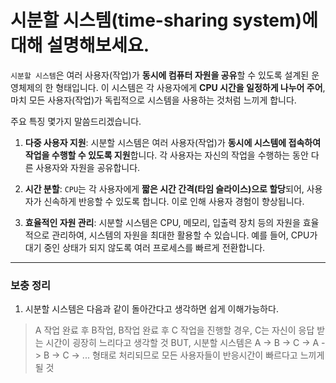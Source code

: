 # 시분할 시스템(time-sharing system)에 대해 설명해보세요.

`시분할 시스템`은 여러 사용자(작업)가 **동시에 컴퓨터 자원을 공유**할 수 있도록 설계된 운영체제의 한 형태입니다.
이 시스템은 각 사용자에게 **CPU 시간을 일정하게 나누어 주어**, 마치 모든 사용자(작업)가 독립적으로 시스템을 사용하는 것처럼 느끼게 합니다.

주요 특징 몇가지 말씀드리겠습니다.

1. **다중 사용자 지원**: 시분할 시스템은 여러 사용자(작업)가 **동시에 시스템에 접속하여 작업을 수행할 수 있도록 지원**합니다. 각 사용자는 자신의 작업을 수행하는 동안 다른 사용자와 자원을 공유합니다.

2. **시간 분할**: `CPU`는 각 사용자에게 **짧은 시간 간격(타임 슬라이스)으로 할당**되어, 사용자가 신속하게 반응할 수 있도록 합니다. 이로 인해 사용자 경험이 향상됩니다.

3. **효율적인 자원 관리**: 시분할 시스템은 CPU, 메모리, 입출력 장치 등의 자원을 효율적으로 관리하여, 시스템의 자원을 최대한 활용할 수 있습니다. 예를 들어, CPU가 대기 중인 상태가 되지 않도록 여러 프로세스를 빠르게 전환합니다.

___

### 보충 정리
1. 시분할 시스템은 다음과 같이 돌아간다고 생각하면 쉽게 이해가능하다.
> A 작업 완료 후 B작업, B작업 완료 후 C 작업을 진행할 경우, C는 자신이 응답 받는 시간이 굉장히 느리다고 생각할 것
  BUT, 시분할 시스템은 A -> B -> C -> A -> B -> C -> ... 형태로 처리되므로
  모든 사용자들이 반응시간이 빠르다고 느끼게 될 것